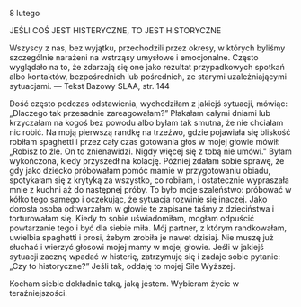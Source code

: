 8 lutego

JEŚLI COŚ JEST HISTERYCZNE, TO JEST HISTORYCZNE

 Wszyscy z nas, bez wyjątku, przechodzili przez okresy, w których byliśmy szczególnie narażeni na wstrząsy umysłowe i emocjonalne. Często wyglądało na to, że zdarzają się one jako rezultat przypadkowych spotkań albo kontaktów, bezpośrednich lub pośrednich, ze starymi uzależniającymi sytuacjami. — Tekst Bazowy SLAA, str. 144

 Dość często podczas odstawienia, wychodziłam z jakiejś sytuacji, mówiąc: „Dlaczego tak przesadnie zareagowałam?” Płakałam całymi dniami lub krzyczałam na kogoś bez powodu albo byłam tak smutna, że nie chciałam nic robić. Na moją pierwszą randkę na trzeźwo, gdzie pojawiała się bliskość robiłam spaghetti i przez cały czas gotowania głos w mojej głowie mówił: „Robisz to źle. On to znienawidzi. Nigdy więcej się z tobą nie umówi." Byłam wykończona, kiedy przyszedł na kolację. Później zdałam sobie sprawę, że gdy jako dziecko próbowałam pomóc mamie w przygotowaniu obiadu, spotykałam się z krytyką za wszystko, co robiłam, i ostatecznie wypraszała mnie z kuchni aż do następnej próby. To było moje szaleństwo: próbować w kółko tego samego i oczekując, że sytuacja rozwinie się inaczej. Jako dorosła osoba odtwarzałam w głowie te zapisane taśmy z dzieciństwa i torturowałam się. Kiedy to sobie uświadomiłam, mogłam odpuścić powtarzanie tego i być dla siebie miła. Mój partner, z którym randkowałam, uwielbia spaghetti i prosi, żebym zrobiła je nawet dzisiaj. Nie muszę już słuchać i wierzyć głosowi mojej mamy w mojej głowie. Jeśli w jakiejś sytuacji zacznę wpadać w histerię, zatrzymuję się i zadaje sobie pytanie: „Czy to historyczne?” Jeśli tak, oddaję to mojej Sile Wyższej.

 Kocham siebie dokładnie taką, jaką jestem. Wybieram życie w teraźniejszości.
